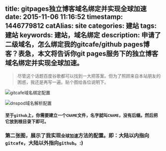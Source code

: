 title: gitpages独立博客域名绑定并实现全球加速
date: 2015-11-06 11:16:52
timestamp: 1446779812
catAlias: site
categories: 建站
tags: 建站
keywords: 建站，域名绑定
description: 申请了二级域名，怎么绑定我的gitcafe/github pages博客？表急，本文将告诉你git pages服务下的独立博客域名绑定并实现全球加速。
---

> 尽管这个话题百度谷歌都可以找到一大把答案。但为了照顾来自本站朋友的困惑，我还是再写一遍。贴个图给各位说明下。

![gitcafe域名绑定配置](http://i13.tietuku.com/b32a396930ac6eec.png)

![dnspod域名解析配置](http://i13.tietuku.com/ca4ec744e698648b.png)

#### 至于`github`上，你需要建立一个`CNAME`文件，名字就叫`CNAME`，没有后缀。然后把它放到根目录下即可。

### 第二张图，展示了我实现`全球加速`方法的配置。即：大陆以内指向`gitcafe`，大陆以外指向`github`。:)
